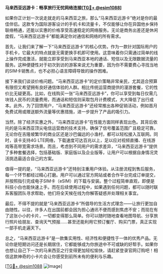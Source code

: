 **马来西亚远游卡：畅享旅行无忧网络连接[[TG💪+ @esim1088](https://t.me/s/esim1088)]**

如果你正计划一次说走就走的马来西亚之旅，那么“马来西亚远游卡”绝对是你的最佳伴侣。这款专为国际游客设计的手机卡和流量卡，不仅能够让你在异国他乡保持联络畅通，还能以实惠的价格享受高速稳定的网络服务。无论是商务出差还是休闲度假，“马来西亚远游卡”都能满足你对通信和网络的所有需求。

首先，让我们来了解一下“马来西亚远游卡”的核心优势。作为一款针对国际用户的手机卡，它最大的特点就是无需更换手机即可使用。这意味着你只需通过简单的线上操作完成激活，就能立即享受到马来西亚本地的通话、短信以及无限数据流量的服务。这种便捷性对于初次到访的游客来说尤为重要，因为你不需要费心寻找当地的SIM卡销售点，也不必担心语言障碍导致的操作困难。

接下来我们谈谈价格问题。“马来西亚远游卡”的定价策略非常亲民，尤其适合预算有限但又希望拥有良好通信体验的人群。相比传统运营商提供的漫游套餐，它的性价比无疑更高。比如，在线购买一张“马来西亚远游卡”，你可以享受到每日仅需几块钱人民币的流量费用，而通话和短信则采取包月计费模式，大大降低了出行成本。此外，为了回馈用户，“马来西亚远游卡”还经常推出各种促销活动，例如首月免费试用或赠送额外流量等优惠措施，进一步提升了产品的吸引力。

当然，除了经济实惠之外，“马来西亚远游卡”在性能方面同样表现出色。其背后依托的是马来西亚顶尖电信运营商的技术支持，确保了信号覆盖范围广且稳定可靠。无论你在吉隆坡繁华的商业区还是沙巴偏远的小渔村，都可以轻松接入互联网。同时，该卡支持4G LTE网络，下载速度可达百兆以上，足以应对视频直播、在线游戏等高带宽需求场景。而且，考虑到不同用户的需求差异，“马来西亚远游卡”提供了多种套餐选择，包括基础版、家庭版以及企业版等，让用户可以根据自身情况灵活挑选最适合自己的方案。

值得一提的是，“马来西亚远游卡”还特别注重用户体验。从注册流程到售后服务，每一个环节都经过精心打磨。用户可以通过官方网站或者合作平台完成订单提交，并按照指引完成电子SIM卡（eSIM）的下载与安装。整个过程简单直观，即便是科技小白也能快速上手。而在后续使用过程中，如果遇到任何问题，都可以随时联系客服团队寻求帮助，他们将全天候在线为你解答疑惑并处理相关事宜。

最后，不得不提的就是“马来西亚远游卡”所倡导的生活方式理念——让旅行更加自由随性。以往，许多人在出国前都会因为担心通讯不便而感到焦虑不安；而现在有了这张小小的卡片，一切都变得那么简单。你可以随时随地查看地图导航、分享旅行照片给朋友、查询天气预报……甚至还能利用它预订餐厅、购买门票，真正实现一部手机走遍天下。

总之，“马来西亚远游卡”是一款集实用性、经济性和便捷性于一体的优秀产品。无论你是短期访问还是长期居住，它都能够成为你旅途中不可或缺的好帮手。如果你也想让自己下一次的马来西亚之行变得更加轻松愉快，请赶紧登录官网订购吧！相信这款神奇的小卡片会让你感受到前所未有的便利与乐趣。

[[TG💪+ @esim1088](https://t.me/s/esim1088) ![Image](https://i.postimg.cc/4NQfJmqS/Snipaste-2025-05-13-00-14-12.png)]